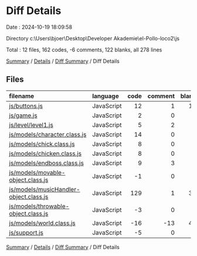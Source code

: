 # Diff Details

Date : 2024-10-19 18:09:58

Directory c:\\Users\\bjoer\\Desktop\\Developer Akademie\\el-Pollo-loco2\\js

Total : 12 files,  162 codes, -6 comments, 122 blanks, all 278 lines

[Summary](results.md) / [Details](details.md) / [Diff Summary](diff.md) / Diff Details

## Files
| filename | language | code | comment | blank | total |
| :--- | :--- | ---: | ---: | ---: | ---: |
| [js/buttons.js](/js/buttons.js) | JavaScript | 12 | 1 | 17 | 30 |
| [js/game.js](/js/game.js) | JavaScript | 2 | 0 | 0 | 2 |
| [js/level/level1.js](/js/level/level1.js) | JavaScript | 5 | 2 | 3 | 10 |
| [js/models/character.class.js](/js/models/character.class.js) | JavaScript | 14 | 0 | 4 | 18 |
| [js/models/chick.class.js](/js/models/chick.class.js) | JavaScript | 8 | 0 | 5 | 13 |
| [js/models/chicken.class.js](/js/models/chicken.class.js) | JavaScript | 8 | 0 | 1 | 9 |
| [js/models/endboss.class.js](/js/models/endboss.class.js) | JavaScript | 9 | 3 | 9 | 21 |
| [js/models/movable-object.class.js](/js/models/movable-object.class.js) | JavaScript | -1 | 0 | 1 | 0 |
| [js/models/musicHandler-object.class.js](/js/models/musicHandler-object.class.js) | JavaScript | 129 | 1 | 38 | 168 |
| [js/models/throwable-object.class.js](/js/models/throwable-object.class.js) | JavaScript | -3 | 0 | 1 | -2 |
| [js/models/world.class.js](/js/models/world.class.js) | JavaScript | -16 | -13 | 41 | 12 |
| [js/support.js](/js/support.js) | JavaScript | -5 | 0 | 2 | -3 |

[Summary](results.md) / [Details](details.md) / [Diff Summary](diff.md) / Diff Details